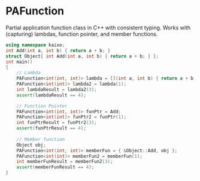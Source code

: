 # PAFunction
 Partial application function class in C++ with consistent typing. Works with (capturing) lambdas, function pointer, and member functions.
```cpp
using namespace kaixo;
int Add(int a, int b) { return a + b; }
struct Object{ int Add(int a, int b) { return a + b; } };
int main() 
{
    // Lambda
    PAFunction<int(int, int)> lambda = [](int a, int b) { return a + b; };
    PAFunction<int(int)> lambda2 = lambda(1);
    int lambdaResult = lambda2(3);
    assert(lambdaResult == 4);

    // Function Pointer
    PAFunction<int(int, int)> funPtr = Add;
    PAFunction<int(int)> funPtr2 = funPtr(1);
    int funPtrResult = funPtr2(3);
    assert(funPtrResult == 4);
    
    // Member function
    Object obj;
    PAFunction<int(int, int)> memberFun = { &Object::Add, obj };
    PAFunction<int(int)> memberFun2 = memberFun(1);
    int memberFunResult = memberFun2(3);
    assert(memberFunResult == 4);
}
```
